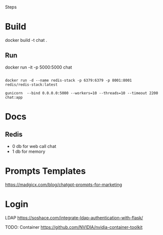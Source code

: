 
Steps
# Build
docker build -t chat .

## Run
docker run -it -p 5000:5000 chat



```

docker run -d --name redis-stack -p 6379:6379 -p 8001:8001 redis/redis-stack:latest

gunicorn  --bind 0.0.0.0:5000 --workers=10 --threads=10 --timeout 2200  chat:app

```

# Docs
## Redis
* 0 db for web call chat
* 1 db for memory


# Prompts Templates
https://madgicx.com/blog/chatgpt-prompts-for-marketing


# Login
LDAP
https://soshace.com/integrate-ldap-authentication-with-flask/


TODO:
Container https://github.com/NVIDIA/nvidia-container-toolkit
